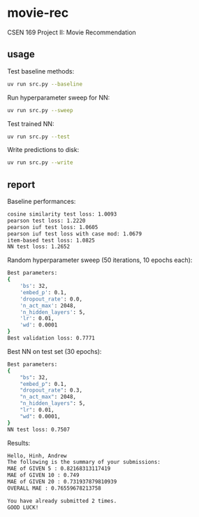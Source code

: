 # movie-rec

CSEN 169 Project II: Movie Recommendation

## usage

Test baseline methods:

```bash
uv run src.py --baseline
```

Run hyperparameter sweep for NN:

```bash
uv run src.py --sweep
```

Test trained NN:

```bash
uv run src.py --test
```

Write predictions to disk:

```bash
uv run src.py --write
```

## report

Baseline performances:

```bash
cosine similarity test loss: 1.0093
pearson test loss: 1.2220
pearson iuf test loss: 1.0605
pearson iuf test loss with case mod: 1.0679
item-based test loss: 1.0825
NN test loss: 1.2652
```

Random hyperparameter sweep (50 iterations, 10 epochs each):

```bash
Best parameters:
{
    'bs': 32,
    'embed_p': 0.1,
    'dropout_rate': 0.0,
    'n_act_max': 2048,
    'n_hidden_layers': 5,
    'lr': 0.01,
    'wd': 0.0001
}
Best validation loss: 0.7771
```

Best NN on test set (30 epochs):

```bash
Best parameters:
{
    "bs": 32,
    "embed_p": 0.1,
    "dropout_rate": 0.3,
    "n_act_max": 2048,
    "n_hidden_layers": 5,
    "lr": 0.01,
    "wd": 0.0001,
}
NN test loss: 0.7507
```

Results:

```bash
Hello, Hinh, Andrew
The following is the summary of your submissions:
MAE of GIVEN 5 : 0.82168313117419
MAE of GIVEN 10 : 0.749
MAE of GIVEN 20 : 0.731937879810939
OVERALL MAE : 0.76559678213758

You have already submitted 2 times.
GOOD LUCK!
```
